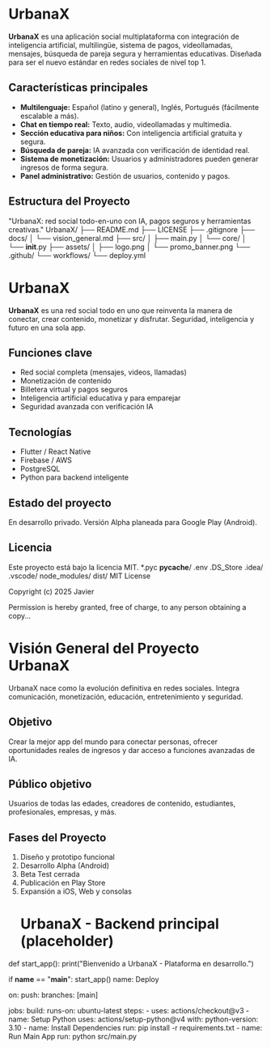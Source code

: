 # UrbanaX

**UrbanaX** es una aplicación social multiplataforma con integración de inteligencia artificial, multilingüe, sistema de pagos, videollamadas, mensajes, búsqueda de pareja segura y herramientas educativas. Diseñada para ser el nuevo estándar en redes sociales de nivel top 1.

## Características principales

- **Multilenguaje:** Español (latino y general), Inglés, Portugués (fácilmente escalable a más).
- **Chat en tiempo real:** Texto, audio, videollamadas y multimedia.
- **Sección educativa para niños:** Con inteligencia artificial gratuita y segura.
- **Búsqueda de pareja:** IA avanzada con verificación de identidad real.
- **Sistema de monetización:** Usuarios y administradores pueden generar ingresos de forma segura.
- **Panel administrativo:** Gestión de usuarios, contenido y pagos.

## Estructura del Proyecto
"UrbanaX: red social todo-en-uno con IA, pagos seguros y herramientas creativas."
UrbanaX/
├── README.md
├── LICENSE
├── .gitignore
├── docs/
│   └── vision_general.md
├── src/
│   ├── main.py
│   └── core/
│       └── __init__.py
├── assets/
│   ├── logo.png
│   └── promo_banner.png
└── .github/
    └── workflows/
        └── deploy.yml

# UrbanaX

**UrbanaX** es una red social todo en uno que reinventa la manera de conectar, crear contenido, monetizar y disfrutar. Seguridad, inteligencia y futuro en una sola app.

## Funciones clave

- Red social completa (mensajes, videos, llamadas)
- Monetización de contenido
- Billetera virtual y pagos seguros
- Inteligencia artificial educativa y para emparejar
- Seguridad avanzada con verificación IA

## Tecnologías

- Flutter / React Native
- Firebase / AWS
- PostgreSQL
- Python para backend inteligente

## Estado del proyecto

En desarrollo privado. Versión Alpha planeada para Google Play (Android).

## Licencia

Este proyecto está bajo la licencia MIT.
*.pyc
__pycache__/
.env
.DS_Store
.idea/
.vscode/
node_modules/
dist/
MIT License

Copyright (c) 2025 Javier

Permission is hereby granted, free of charge, to any person obtaining a copy...

# Visión General del Proyecto UrbanaX

UrbanaX nace como la evolución definitiva en redes sociales. Integra comunicación, monetización, educación, entretenimiento y seguridad.

## Objetivo

Crear la mejor app del mundo para conectar personas, ofrecer oportunidades reales de ingresos y dar acceso a funciones avanzadas de IA.

## Público objetivo

Usuarios de todas las edades, creadores de contenido, estudiantes, profesionales, empresas, y más.

## Fases del Proyecto

1. Diseño y prototipo funcional
2. Desarrollo Alpha (Android)
3. Beta Test cerrada
4. Publicación en Play Store
5. Expansión a iOS, Web y consolas
   # UrbanaX - Backend principal (placeholder)

def start_app():
    print("Bienvenido a UrbanaX - Plataforma en desarrollo.")

if __name__ == "__main__":
    start_app()
name: Deploy

on:
  push:
    branches: [main]

jobs:
  build:
    runs-on: ubuntu-latest
    steps:
      - uses: actions/checkout@v3
      - name: Setup Python
        uses: actions/setup-python@v4
        with:
          python-version: 3.10
      - name: Install Dependencies
        run: pip install -r requirements.txt
      - name: Run Main App
        run: python src/main.py
